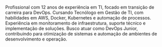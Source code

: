 Profissional com 12 anos de experiência em TI, focado em transição de carreira para DevOps. Cursando Tecnólogo em Gestão de TI, com habilidades em AWS, Docker, Kubernetes e automação de processos. Experiência em monitoramento de infraestrutura, suporte técnico e implementação de soluções. Busco atuar como DevOps Junior, contribuindo para otimização de sistemas e automação de ambientes de desenvolvimento e operação.
